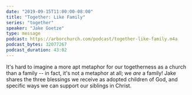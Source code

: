 ```yaml
---
date: "2019-09-15T11:00:00-08:00"
title: "Together: Like Family"
series: "together"
speaker: "Jake Goetze"
type: message
podcast: https://arborchurch.com/podcast/together-like-family.m4a
podcast_bytes: 32077267
podcast_duration: 43:02
---
```


It's hard to imagine a more apt metaphor for our togetherness as a church than a family -- in fact, it's not a metaphor at all; we *are* a family! Jake shares the three blessings we receive as adopted children of God, and specific ways we can support our siblings in Christ.
